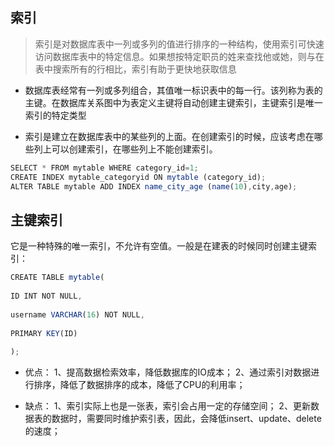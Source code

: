 ## 索引

  > 索引是对数据库表中一列或多列的值进行排序的一种结构，使用索引可快速访问数据库表中的特定信息。如果想按特定职员的姓来查找他或她，则与在表中搜索所有的行相比，索引有助于更快地获取信息

  - 数据库表经常有一列或多列组合，其值唯一标识表中的每一行。该列称为表的主键。在数据库关系图中为表定义主键将自动创建主键索引，主键索引是唯一索引的特定类型

  - 索引是建立在数据库表中的某些列的上面。在创建索引的时候，应该考虑在哪些列上可以创建索引，在哪些列上不能创建索引。

```js
SELECT * FROM mytable WHERE category_id=1;
CREATE INDEX mytable_categoryid ON mytable (category_id);
ALTER TABLE mytable ADD INDEX name_city_age (name(10),city,age);
```
## 主键索引

它是一种特殊的唯一索引，不允许有空值。一般是在建表的时候同时创建主键索引：
```js
CREATE TABLE mytable(  
 
ID INT NOT NULL,   
 
username VARCHAR(16) NOT NULL,  
 
PRIMARY KEY(ID)  
 
);
```

- 优点：
1、提高数据检索效率，降低数据库的IO成本；
2、通过索引对数据进行排序，降低了数据排序的成本，降低了CPU的利用率；

- 缺点：
1、索引实际上也是一张表，索引会占用一定的存储空间；
2、更新数据表的数据时，需要同时维护索引表，因此，会降低insert、update、delete的速度；